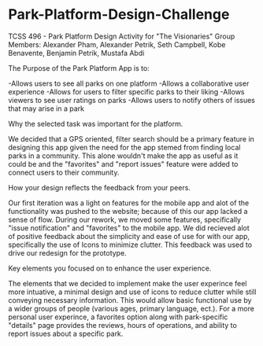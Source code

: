 # Park-Platform-Design-Challenge
TCSS 496 - Park Platform Design Activity for "The Visionaries"
Group Members: Alexander Pham, Alexander Petrik, Seth Campbell, Kobe Benavente, Benjamin Petrik, Mustafa Abdi

The Purpose of the Park Platform App is to:

  -Allows users to see all parks on one platform​ 
  -Allows a collaborative user experience​ 
  -Allows for users to filter specific parks to their liking​ 
  -Allows viewers to see user ratings on parks 
  -Allows users to notify others of issues that may arise in a park

Why the selected task was important for the platform.

  We decided that a GPS oriented, filter search should be a primary feature in designing this app given the need for the app stemed from finding local parks in a community. This alone wouldn't make the app as useful as it could be and the "favorites" and "report issues" feature were added to connect users to their community.

How your design reflects the feedback from your peers.

  Our first iteration was a light on features for the mobile app and alot of the functionality was pushed to the website; because of this our app lacked a sense of flow. During our rework, we moved some features, specifically "issue notification" and "favorites" to the mobile app. We did recieved alot of positive feedback about the simplicity and ease of use for with our app, specifically the use of Icons to minimize clutter. This feedback was used to drive our redesign for the prototype.
  
Key elements you focused on to enhance the user experience.

  The elements that we decided to implement make the user experince feel more intuative, a minimal design and use of icons to reduce clutter while still conveying necessary information. This would allow basic functional use by a wider groups of people (various ages, primary language, ect.). For a more personal user experince, a favorites option along with park-specific "details" page provides the reviews, hours of operations, and ability to report issues about a specific park.
